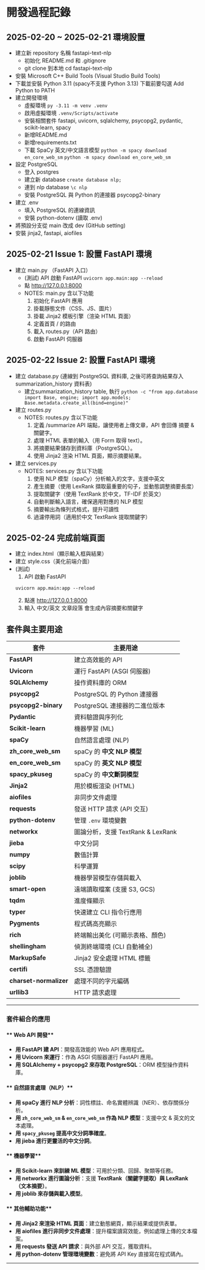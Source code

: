  # 開發過程記錄

## 2025-02-20 ~ 2025-02-21 環境設置
- 建立新 repository 名稱 fastapi-text-nlp
    - 初始化 README.md 和 .gitignore
    - git clone 到本地 
      cd fastapi-text-nlp
- 安裝 Microsoft C++ Build Tools   (Visual Studio Build Tools)
- 下載並安裝 Python 3.11 (spacy不支援 Python 3.13) 下載前要勾選 Add Python to PATH
- 建立開發環境
    - 虛擬環境 `py -3.11 -m venv .venv`
    - 啟用虛擬環境 `.venv/Scripts/activate`
    - 安裝相關套件 fastapi, uvicorn, sqlalchemy, psycopg2, pydantic, scikit-learn, spacy
    - 新增README.md
    - 新增requirements.txt
    - 下載 SpaCy 英文/中文語言模型 `python -m spacy download en_core_web_sm` `python -m spacy download en_core_web_sm`
- 設定 PostgreSQL
    - 登入 postgres
    - 建立新 database `create database nlp;`
    - 連到 nlp database `\c nlp`
    - 安裝 PostgreSQL 與 Python 的連接器 psycopg2-binary
- 建立 .env
    - 填入 PostgreSQL 的連線資訊
    - 安裝 python-dotenv (讀取 .env)
- 將預設分支從 main 改成 dev  (GitHub setting)
- 安裝 jinja2, fastapi, aiofiles

## 2025-02-21 Issue 1: 設置 FastAPI 環境
- 建立 main.py （FastAPI 入口）
    - (測試) API 啟動 FastAPI `uvicorn app.main:app --reload`
    - 點 http://127.0.0.1:8000 
    - NOTES: main.py 含以下功能
        1. 初始化 FastAPI 應用
        2. 掛載靜態文件（CSS、JS、圖片）
        3. 掛載 Jinja2 模板引擎（渲染 HTML 頁面）
        4. 定義首頁 / 的路由
        5. 載入 routes.py（API 路由）
        6. 啟動 FastAPI 伺服器

## 2025-02-22 Issue 2: 設置 FastAPI 環境
- 建立 database.py  (連線到 PostgreSQL 資料庫, 之後可將查詢結果存入 summarization_history 資料表)
    - 建立summarization_history table, 執行 `python -c "from app.database import Base, engine; import app.models; Base.metadata.create_all(bind=engine)"` 
- 建立 routes.py
    - NOTES: routes.py 含以下功能
        1. 定義 /summarize API 端點，讓使用者上傳文章，API 會回傳 摘要 & 關鍵字。
        2. 處理 HTML 表單的輸入（用 Form 取得 text）。
        3. 將摘要結果儲存到資料庫（PostgreSQL）。
        4. 使用 Jinja2 渲染 HTML 頁面，顯示摘要結果。
- 建立 services.py
    - NOTES: services.py 含以下功能
        1. 使用 NLP 模型（spaCy）分析輸入的文字，支援中英文
        2. 產生摘要（使用 LexRank 擷取最重要的句子，並動態調整摘要長度）
        3. 提取關鍵字（使用 TextRank 於中文，TF-IDF 於英文）
        4. 自動判斷輸入語言，確保適用對應的 NLP 模型
        5. 摘要輸出為條列式格式，提升可讀性
        6. 過濾停用詞（適用於中文 TextRank 提取關鍵字）

## 2025-02-24 完成前端頁面
- 建立 index.html（顯示輸入框與結果）
- 建立 style.css（美化前端介面）
- (測試) 
    1. API 啟動 FastAPI
    ```
    uvicorn app.main:app --reload
    ```
    2. 點進 http://127.0.0.1:8000
    3. 輸入 中文/英文 文章段落 會生成內容摘要和關鍵字 


## 套件與主要用途

| 套件                   | 主要用途                               |
|------------------------|----------------------------------|
| **FastAPI**            | 建立高效能的 API                  |
| **Uvicorn**            | 運行 FastAPI (ASGI 伺服器)        |
| **SQLAlchemy**         | 操作資料庫的 ORM                 |
| **psycopg2**           | PostgreSQL 的 Python 連接器      |
| **psycopg2-binary**    | PostgreSQL 連接器的二進位版本    |
| **Pydantic**           | 資料驗證與序列化                  |
| **Scikit-learn**       | 機器學習 (ML)                    |
| **spaCy**              | 自然語言處理 (NLP)               |
| **zh_core_web_sm**     | spaCy 的 **中文 NLP 模型**        |
| **en_core_web_sm**     | spaCy 的 **英文 NLP 模型**        |
| **spacy_pkuseg**       | spaCy 的 **中文斷詞模型**         |
| **Jinja2**             | 用於模板渲染 (HTML)              |
| **aiofiles**           | 非同步文件處理                   |
| **requests**           | 發送 HTTP 請求 (API 交互)        |
| **python-dotenv**      | 管理 `.env` 環境變數             |
| **networkx**           | 圖論分析，支援 TextRank & LexRank |
| **jieba**              | 中文分詞                          |
| **numpy**             | 數值計算                          |
| **scipy**             | 科學運算                          |
| **joblib**            | 機器學習模型存儲與載入           |
| **smart-open**        | 遠端讀取檔案 (支援 S3, GCS)      |
| **tqdm**              | 進度條顯示                        |
| **typer**             | 快速建立 CLI 指令行應用          |
| **Pygments**          | 程式碼高亮顯示                    |
| **rich**              | 終端輸出美化 (可顯示表格、顏色)  |
| **shellingham**       | 偵測終端環境 (CLI 自動補全)       |
| **MarkupSafe**        | Jinja2 安全處理 HTML 標籤        |
| **certifi**           | SSL 憑證驗證                      |
| **charset-normalizer** | 處理不同的字元編碼              |
| **urllib3**           | HTTP 請求處理                    |

---

### **套件組合的應用**
#### ** Web API 開發**
- **用 FastAPI 建 API**：開發高效能的 Web API 應用程式。
- **用 Uvicorn 來運行**：作為 ASGI 伺服器運行 FastAPI 應用。
- **用 SQLAlchemy + psycopg2 來存取 PostgreSQL**：ORM 模型操作資料庫。

#### ** 自然語言處理（NLP）**
- **用 spaCy 進行 NLP 分析**：詞性標註、命名實體辨識（NER）、依存關係分析。
- **用 `zh_core_web_sm` & `en_core_web_sm` 作為 NLP 模型**：支援中文 & 英文的文本處理。
- **用 `spacy_pkuseg` 提高中文分詞準確度**。
- **用 jieba 進行更靈活的中文分詞**。

#### ** 機器學習**
- **用 Scikit-learn 來訓練 ML 模型**：可用於分類、回歸、聚類等任務。
- **用 networkx 進行圖論分析**：支援 **TextRank（關鍵字提取）與 LexRank（文本摘要）**。
- **用 joblib 來存儲與載入模型**。

#### ** 其他輔助功能**
- **用 Jinja2 來渲染 HTML 頁面**：建立動態網頁，顯示結果或提供表單。
- **用 aiofiles 進行非同步文件處理**：提升檔案讀寫效能，例如處理上傳的文本檔案。
- **用 requests 發送 API 請求**：與外部 API 交互，獲取資料。
- **用 python-dotenv 管理環境變數**：避免將 API Key 直接寫在程式碼內。

---







